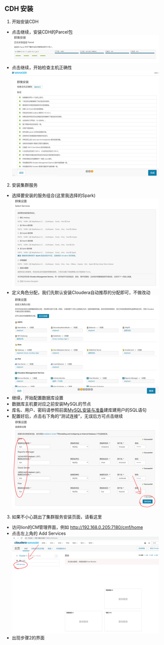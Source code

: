 ## CDH 安装

1. 开始安装CDH
  - 点击继续，安装CDH的Parcel包
  ![安装CDH的Parcel包截图](./install_parcel.PNG)
  - 点击继续，开始检查主机正确性
  ![检查主机正确性截图](./node_check.PNG)
2. 安装集群服务
  - 选择要安装的服务组合(这里我选择的Spark)
  ![服务组合截图](./select_service.PNG)
  - 定义角色分配，我们先默认安装Cloudera自动推荐的分配即可，不做改动
  ![定义角色分配](./decision_roles.PNG)
  - 继续，开始配置数据库设置
  - 数据库主机要对应之前安装MySQL的节点
  - 库名、用户、密码请参照前面[MySQL安装与准备](../../prepare/mysql/mysql.md)建库建用户的SQL语句
  - 配置好后，点击右下角的“测试连接”，无误后方可点击继续
  ![配置数据库设置截图](./conf_database.PNG)
 
3. 如果不小心跳出了集群服务安装页面，请看这里
  - 访问lion的CM管理界面，例如 http://192.168.0.205:7180/cmf/home
  - 点击左上角的 Add Services
  ![点击安装服务截图](./cm_unknown.PNG)
  - 出现步骤2的界面
